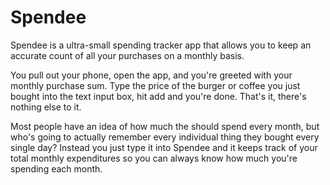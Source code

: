 # Spendee

Spendee is a ultra-small spending tracker app that allows you to keep an accurate count of all your purchases on a monthly basis.

You pull out your phone, open the app, and you're greeted with your monthly purchase sum. Type the price of the burger or coffee you just bought into the text input box, hit add and you're done. That's it, there's nothing else to it.

Most people have an idea of how much the should spend every month, but who's going to actually remember every individual thing they bought every single day? Instead you just type it into Spendee and it keeps track of your total monthly expenditures so you can always know how much you're spending each month. 
